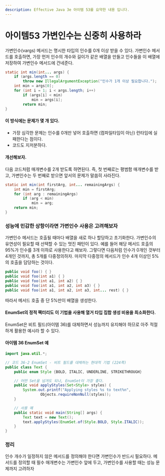```yaml
---
description: Effective Java 3e 아이템 53를 요약한 내용 입니다.
---
```


# 아이템53 가변인수는 신중히 사용하라

가변인수\(vargs\) 메서드는 명시한 타입의 인수를 0개 이상 받을 수 있다. 가변인수 메서드를 호출하면, 가장 먼저 인수의 개수와 길이가 같은 배열을 만들고 인수들을 이 배열에 저장하여 가변인수 메서드에 건네준다.

```java
static int min(int... args) {
    if (args.length == 0)
        throw new IllegalArgumentException("인수가 1개 이상 필요합니다.");
    int min = args[0];
    for (int i = 1; i < args.length; i++)
        if (args[i] < min)
            min = args[i];
        return min;
}
```

#### 이 방식에는 문제가 몇 개 있다.

* 가장 심각한 문제는 인수를 0개만 넣어 호출하면 \(컴파일타임이 아닌\) 런타임에 실패한다는 점이다.
* 코드도 지저분하다.

#### 개선해보자.

다음 코드처럼 매개변수를 2개 받도록 하면된다. 즉, 첫 번째로는 평범함 매개변수를 받고, 가변인수는 두 번째로 받으면 앞서의 문제가 말씀히 사라진다.

```java
static int min(int firstArg, int... remainingArgs) {
    int min = firstArg;
    for (int arg : remainingArgs)
        if (arg < min)
            min = arg;
    return min;
}
```

### 성능에 민감한 상항이라면 가변인수 사용은 고려해보자

가변인수 메서드는 호출될 때마다 배열을 새로 하나 할당하고 초기화한다. 가변인수의 유연성이 필요할 때 선택할 수 있는 멋진 패턴이 있다. 예를 들어 해당 메서드 호출의 95%가 인수를 3개 이하로 사용한다고 해보자. 그렇다면 다음처럼 인수가 0개인 것부터 4개인 것까지, 총 5개를 다중정의하자. 마지막 다중정의 메서드가 인수 4개 이상인 5%의 호출을 담당하는 것이다.

```java
public void foo() { }
public void foo(int a1) { }
public void foo(int a1, int a2) { }
public void foo(int a1, int a2, int a3) { }
public void foo(int a1, int a2, int a3, int... rest) { }
```

따라서 메서드 호출 중 단 5%만이 배열을 생성한다.

#### EnumSet의 정적 팩터리도 이 기법을 사용해 열거 타입 집합 생성 비용을 최소화한다. 

EnumSet은 비트 필드\(아이템 36\)를 대체하면서 성능까지 유지해야 하므로 아주 적절하게 활용한 예시라 할 수 있다.

#### 아이템 36 EnumSet 예

```java
import java.util.*;

// 코드 36-2 EnumSet - 비트 필드를 대체하는 현대적 기법 (224쪽)
public class Text {
    public enum Style {BOLD, ITALIC, UNDERLINE, STRIKETHROUGH}

    // 어떤 Set을 넘겨도 되나, EnumSet이 가장 좋다.
    public void applyStyles(Set<Style> styles) {
        System.out.printf("Applying styles %s to text%n",
                Objects.requireNonNull(styles));
    }

    // 사용 예
    public static void main(String[] args) {
        Text text = new Text();
        text.applyStyles(EnumSet.of(Style.BOLD, Style.ITALIC));
    }
}
```

### 정리

인수 개수가 일정하지 않은 메서드를 정의해야 한다면 가변인수가 반드시 필요하다. 메서드를 정의할 때 필수 매개변수는 가변인수 앞에 두고, 가변인수를 사용할 때는 성능 문제까지 고려하자

